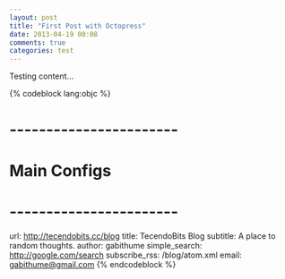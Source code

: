 ```yaml
---
layout: post
title: "First Post with Octopress"
date: 2013-04-19 00:08
comments: true
categories: test
---
```


Testing content...

{% codeblock lang:objc %}
# ----------------------- #
#      Main Configs       #
# ----------------------- #

url: http://tecendobits.cc/blog
title: TecendoBits Blog
subtitle: A place to random thoughts.
author: gabithume
simple_search: http://google.com/search
subscribe_rss: /blog/atom.xml
email: gabithume@gmail.com
{% endcodeblock %}